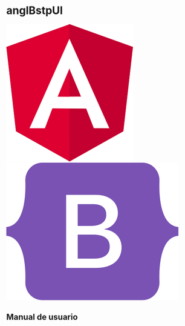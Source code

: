 # anglBstpUI

![ang](imag/angular48x48.svg) ![boostrap](imag/bootstrap48x48.svg)



## Manual de usuario

